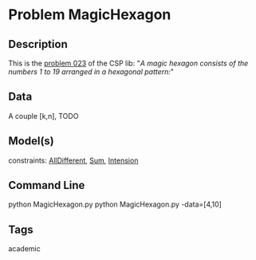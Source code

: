 # Problem MagicHexagon
## Description
This is the [problem 023](https://www.csplib.org/Problems/prob023/) of the CSP lib:
"*A magic hexagon  consists of the numbers 1 to 19 arranged in a hexagonal pattern:*"



## Data
A couple \[k,n\], TODO

## Model(s)
  constraints: [AllDifferent](http://pycsp.org/documentation/constraints/AllDifferent), [Sum](http://pycsp.org/documentation/constraints/Sum), [Intension](http://pycsp.org/documentation/constraints/Intension)

## Command Line
  python MagicHexagon.py
  python MagicHexagon.py -data=[4,10]

## Tags
 academic
